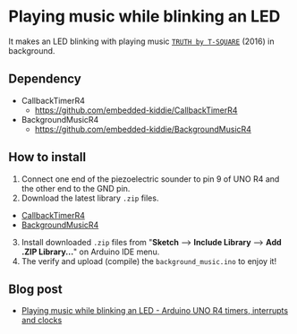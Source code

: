 # Playing music while blinking an LED

It makes an LED blinking with playing music [`TRUTH by T-SQUARE`](https://www.youtube.com/watch?v=liuNBOXGJxg) (2016) in background.

## Dependency

- CallbackTimerR4
  - https://github.com/embedded-kiddie/CallbackTimerR4
- BackgroundMusicR4
  - https://github.com/embedded-kiddie/BackgroundMusicR4

## How to install
1. Connect one end of the piezoelectric sounder to pin 9 of UNO R4 and the other end to the GND pin.
2. Download the latest library `.zip` files.
  - [CallbackTimerR4](https://github.com/embedded-kiddie/CallbackTimerR4/archive/refs/tags/v1.0.1.zip "Release Fixed undefined symbol &#39;LED_TX&#39; and &#39;LED_RX&#39; errors on UNO R4 WiFi. · embedded-kiddie/CallbackTimerR4")
  - [BackgroundMusicR4](https://github.com/embedded-kiddie/BackgroundMusicR4/archive/refs/tags/v1.0.0.zip "Release First release. · embedded-kiddie/BackgroundMusicR4")
3. Install downloaded `.zip` files from "**Sketch** --> **Include Library** --> **Add .ZIP Library...**" on Arduino IDE menu.
4. The verify and upload (compile) the `background_music.ino` to enjoy it!

## Blog post
  - [Playing music while blinking an LED - Arduino UNO R4 timers, interrupts and clocks](https://bit.ly/3VQQAdj)
